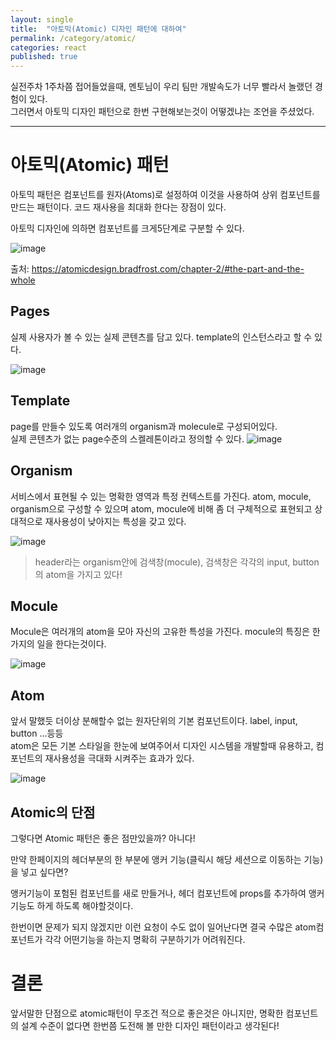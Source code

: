 ```yaml
---
layout: single
title:  "아토믹(Atomic) 디자인 패턴에 대하여"
permalink: /category/atomic/
categories: react
published: true
---
```



실전주차 1주차쯤 접어들었을때, 멘토님이 우리 팀만 개발속도가 너무 빨라서 놀랬던 경험이 있다.  
그러면서  아토믹 디자인 패턴으로 한번 구현해보는것이 어떻겠냐는 조언을 주셨었다.

---

# 아토믹(Atomic) 패턴

아토믹 패턴은 컴포넌트를 원자(Atoms)로 설정하여 이것을 사용하여 상위 컴포넌트를 만드는 패턴이다. 코드 재사용을 최대화 한다는 장점이 있다.

아토믹 디자인에 의하면 컴포넌트를 크게5단계로 구분할 수 있다.

![image](https://user-images.githubusercontent.com/103884098/184892330-1e857243-ec9d-4c34-8228-c8f39489756b.png)

출처: https://atomicdesign.bradfrost.com/chapter-2/#the-part-and-the-whole


## Pages

실제 사용자가 볼 수 있는 실제 콘텐츠를 담고 있다. template의 인스턴스라고 할 수 있다.

![image](https://user-images.githubusercontent.com/103884098/184893441-96d76ea8-49ab-4fc4-87f2-2160af4a549f.png)

## Template 

page를 만들수 있도록 여러개의 organism과 molecule로 구성되어있다.  
실제 콘텐츠가 없는 page수준의 스켈레톤이라고 정의할 수 있다.
![image](https://user-images.githubusercontent.com/103884098/184893589-8a923964-22e4-4657-90c9-2037671adb45.png)

## Organism

서비스에서 표현될 수 있는 명확한 영역과 특정 컨텍스트를 가진다. atom, mocule, organism으로 구성할 수 있으며 atom, mocule에 비해 좀 더 구체적으로 표현되고 상대적으로 재사용성이 낮아지는 특성을 갖고 있다.

![image](https://user-images.githubusercontent.com/103884098/184894343-92022397-75c9-46e8-bb88-c887bedab5d6.png)

> header라는 organism안에 검색창(mocule), 검색창은 각각의 input, button의 atom을 가지고 있다!

## Mocule

Mocule은 여러개의 atom을 모아 자신의 고유한 특성을 가진다. mocule의 특징은 한가지의 일을 한다는것이다.

![image](https://user-images.githubusercontent.com/103884098/184895617-791bd22f-05d0-4501-9aba-6a65316debbb.png)

## Atom

앞서 말했듯 더이상 분해할수 없는 원자단위의 기본 컴포넌트이다. label, input, button ...등등  
atom은 모든 기본 스타일을 한눈에 보여주어서 디자인 시스템을 개발할때 유용하고, 컴포넌트의 재사용성을 극대화 시켜주는 효과가 있다.

![image](https://user-images.githubusercontent.com/103884098/184896202-b1f920a2-7628-49da-b060-7d6436714b87.png)

## Atomic의 단점

그렇다면 Atomic 패턴은 좋은 점만있을까? 아니다!

만약 한페이지의 헤더부분의 한 부분에 앵커 기능(클릭시 해당 세션으로 이동하는 기능)을 넣고 싶다면?

앵커기능이 포험된 컴포넌트를 새로 만들거나, 헤더 컴포넌트에 props를 추가하여 앵커기능도 하게 하도록 해야할것이다.

한번이면 문제가 되지 않겠지만 이런 요청이 수도 없이 일어난다면 결국 수많은 atom컴포넌트가 각각 어떤기능을 하는지 명확히 구분하기가 어려워진다.

# 결론

앞서말한 단점으로 atomic패턴이 무조건 적으로 좋은것은 아니지만, 명확한 컴포넌트의 설계 수준이 없다면 한번쯤 도전해 볼 만한 디자인 패턴이라고 생각된다!